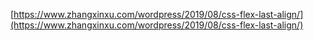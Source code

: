 [https://www.zhangxinxu.com/wordpress/2019/08/css-flex-last-align/](https://www.zhangxinxu.com/wordpress/2019/08/css-flex-last-align/)
